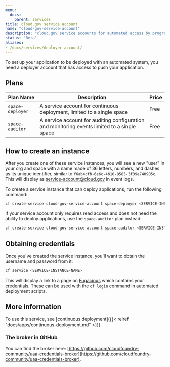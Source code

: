 ```yaml
---
menu:
  docs:
    parent: services
title: cloud.gov service account
name: "cloud-gov-service-account"
description: "cloud.gov service accounts for automated access by programs"
status: "Beta"
aliases:
- /docs/services/deployer-account/
---
```


To set up your application to be deployed with an automated system, you need a deployer account that has access to push your application.

## Plans

Plan Name | Description | Price
--------- | ----------- | -----
`space-deployer` | A service account for continuous deployment, limited to a single space | Free
`space-auditor` | A service account for auditing configuration and monitoring events limited to a single space | Free

## How to create an instance

After you create one of these service instances, you will see a new "user" in your org and space with a name made of 36 letters, numbers, and dashes as its unique identifier, similar to `f6ab4cfb-6e6c-4b10-8585-3f39e740905c`. This will display as service-account@cloud.gov in event logs.

To create a service instance that can deploy applications, run the following command:

```bash
cf create-service cloud-gov-service-account space-deployer <SERVICE-INSTANCE-NAME>
```

If your service account only requires read access and does not need the ability to deploy applications, use the `space-auditor` plan instead:

```bash
cf create-service cloud-gov-service-account space-auditor <SERVICE-INSTANCE-NAME>
```

## Obtaining credentials

Once you've created the service instance, you'll want to obtain the username and password from it:

```bash
cf service <SERVICE-INSTANCE-NAME>
```

This will display a link to a page on [Fugacious](https://fugacious.18f.gov/) which contains your credentials. These can be used with the `cf login` command in automated deployment scripts.

## More information

To use this service, see [continuous deployment]({{< relref "docs/apps/continuous-deployment.md" >}}).

### The broker in GitHub

You can find the broker here: [https://github.com/cloudfoundry-community/uaa-credentials-broker](https://github.com/cloudfoundry-community/uaa-credentials-broker).
